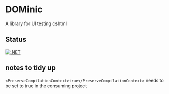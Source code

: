 # DOMinic
A library for UI testing cshtml

## Status
[![.NET](https://github.com/springerBuck/DOMinic/actions/workflows/dotnet.yml/badge.svg)](https://github.com/springerBuck/DOMinic/actions/workflows/dotnet.yml)

## notes to tidy up
`<PreserveCompilationContext>true</PreserveCompilationContext>` needs to be set to true in the consuming project
